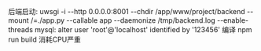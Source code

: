 后端启动: uwsgi -i --http 0.0.0.0:8001 --chdir /app/www/project/backend --mount /=./app.py --callable app --daemonize /tmp/backend.log --enable-threads
mysql: alter user 'root'@'localhost' identified by '123456'
编译  npm run build  消耗CPU严重

